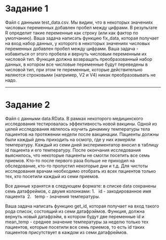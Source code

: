 # Задание 1
Файл с данными test_data.csv. Мы видим, что в некоторых значениях числовых переменных добавлен пробел между цифрами. В результате R определит такие переменные как строку (или как фактор по умолчанию). Ваша задача написать функцию fix_data, которая получает на вход набор данных, у которого в некоторых значениях числовых переменных добавлен пробел между цифрами. Ваша задача - избавиться от этого пробела и вернуть числовым переменным их числовой тип. Функция должна возвращать преобразованный набор данных, в котором все числовые переменные будут переведены в числовой тип, при этом те переменные, которые действительно являются строковыми (например, V2 и V4) никак преобразовывать не надо.

***

# Задание 2
Файл с данными data.RData. В рамках некоторого медицинского исследования тестировалась эффективность новой вакцины. Одной из целей исследования являлось изучить динамику температуры тела пациентов на протяжении  недели после вакцинации. Пациенты должны были каждый день приходить на осмотр, где у них измеряли температуру.  Каждый из семи дней экспериментатор вносил в таблицу id пациента и его температуру. После окончания исследования выяснилось, что некоторые пациенты не смогли посетить все семь приемов. Кто-то после первого раза больше не приходил на обследование, кто-то пропустил некоторые дни и т.д. Для чистоты исследования врачам необходимо отобрать из всех пациентов только тех, кто посетили каждый из семи приемов. 

Все данные хранятся в следующем формате: в списке data сохранены семь датафреймов, с двумя колонками:
1.   id - закодированное имя пациента 
2.   temp - значения температуры. 

Ваша задача написать функцию get_id, которая получает на вход такого рода список, состоящий из семи датафрэймов. Функция, должна вернуть новый датафрэйм, в котором будут две переменные id и mean_temp - среднее значение температуры за неделю только тех пациентов, которые посетили все семь приемов, то есть id таких пациентов присутствует в каждом из семи датафреймов.
